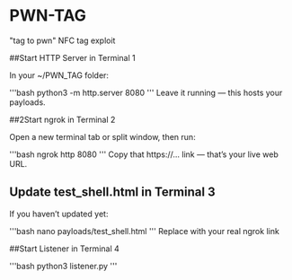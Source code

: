 # PWN-TAG
"tag to pwn" NFC tag exploit



##Start HTTP Server in Terminal 1

In your ~/PWN_TAG folder:

'''bash
python3 -m http.server 8080
'''
Leave it running — this hosts your payloads.

##2️Start ngrok in Terminal 2

Open a new terminal tab or split window, then run:

'''bash
ngrok http 8080
'''
Copy that https://... link — that’s your live web URL.

## Update test_shell.html in Terminal 3

If you haven’t updated yet:

'''bash
nano payloads/test_shell.html
'''
Replace with your real ngrok link

##Start Listener in Terminal 4

'''bash
python3 listener.py
'''
